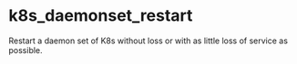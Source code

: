 # k8s_daemonset_restart
Restart a daemon set of K8s without loss or with as little loss of service as possible.
